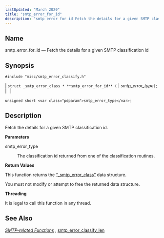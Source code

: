 ```yaml
---
lastUpdated: "March 2020"
title: "smtp_error_for_id"
description: "smtp error for id Fetch the details for a given SMTP classification id struct smtp error class smtp error for id smtp error type unsigned short smtp error type Fetch the details for a given SMTP classification id smtp error type The classification id returned from one of the classification..."
---
```


<a name="apis.smtp_error_for_id"></a> 
## Name

smtp_error_for_id — Fetch the details for a given SMTP classification id

## Synopsis

`#include "misc/smtp_error_classify.h"`

| `struct _smtp_error_class * **smtp_error_for_id** (` | <var class="pdparam">smtp_error_type</var>`)`; |   |

`unsigned short <var class="pdparam">smtp_error_type</var>`;<a name="idp61952272"></a> 
## Description

Fetch the details for a given SMTP classification id.

**<a name="idp61953504"></a> Parameters**

<dl class="variablelist">

<dt>smtp_error_type</dt>

<dd>

The classification id returned from one of the classification routines.

</dd>

</dl>

**<a name="idp61956304"></a> Return Values**

This function returns the [“_smtp_error_class”](/momentum/3/3-api/structs-smtp-error-class) data structure.

You must not modify or attempt to free the returned data structure.

**<a name="idp61958304"></a> Threading**

It is legal to call this function in any thread.

<a name="idp61959408"></a> 
## See Also

[*SMTP-related Functions*](/momentum/3/3-api/smtp) , [smtp_error_classify_len](/momentum/3/3-api/apis-smtp-error-classify-len)